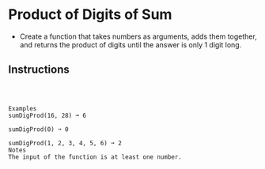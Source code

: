 # Product of Digits of Sum

- Create a function that takes numbers as arguments, adds them together, and returns the product of digits until the answer is only 1 digit long.

## Instructions

```



Examples
sumDigProd(16, 28) ➞ 6

sumDigProd(0) ➞ 0

sumDigProd(1, 2, 3, 4, 5, 6) ➞ 2
Notes
The input of the function is at least one number.


```
